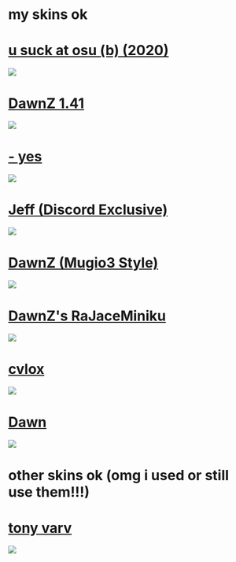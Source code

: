 # my skins ok

# [u suck at osu (b) (2020)](https://drive.google.com/uc?export=download&id=1l69YoXkn58o1RkOY4sDJ_etVBo37MedW)
![](https://i.postimg.cc/1XfxhQ0c/screenshot143.png)

# [DawnZ 1.41](https://drive.google.com/uc?export=download&id=1Cs-tOWR_yokuUqo3fQoNqbdMcjyVPnlS)
![](https://i.postimg.cc/wjRrQ2FM/screenshot142.png)

# [- yes](https://drive.google.com/uc?export=download&id=1M6qr7VrH4TWdIRKTBuEB-3Kn8psnN8Wo)
![](https://i.imgur.com/mSkIJ0O.png)

# [Jeff (Discord Exclusive)](https://cdn.discordapp.com/attachments/754624025455493120/852912577565818930/Jeff.osk)
![](https://cdn.discordapp.com/attachments/754624025455493120/852912962909372436/screenshot051.png)

# [DawnZ (Mugio3 Style)](https://drive.google.com/uc?export=download&id=1Rf5C7lfGlqljgDxdw-vvVYC05N3TGB00)
![](https://i.imgur.com/2iQsfnP.png)

# [DawnZ's RaJaceMiniku](https://drive.google.com/uc?export=download&id=1S4M42m-xEIi9S6q9rgZ-6G2mhOikJ0Ab)
![](https://i.imgur.com/XWRivYZ.png)

# [cvlox](https://drive.google.com/uc?export=download&id=1ivcCfEHxYYVgXApXGMeoHZGqPaJi58jI)
![](https://i.imgur.com/bmRLG2o.jpg)

# [Dawn](https://drive.google.com/uc?export=download&id=1bQZt92S7WjUc76b2tdQApHxkNvzGxxR6)
![](https://i.imgur.com/5ghipYe.jpg)

# other skins ok (omg i used or still use them!!!)

# [tony varv](https://mega.nz/file/5WZ1TCDb#kGvBLznI9aH-KxbBQsIkOl5Lumaeere0Jn9rj7qaP4Q)
![](https://osu.ppy.sh/ss/15626158/88a1)
